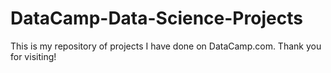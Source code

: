 # DataCamp-Data-Science-Projects
This is my repository of projects I have done on DataCamp.com. Thank you for visiting!
